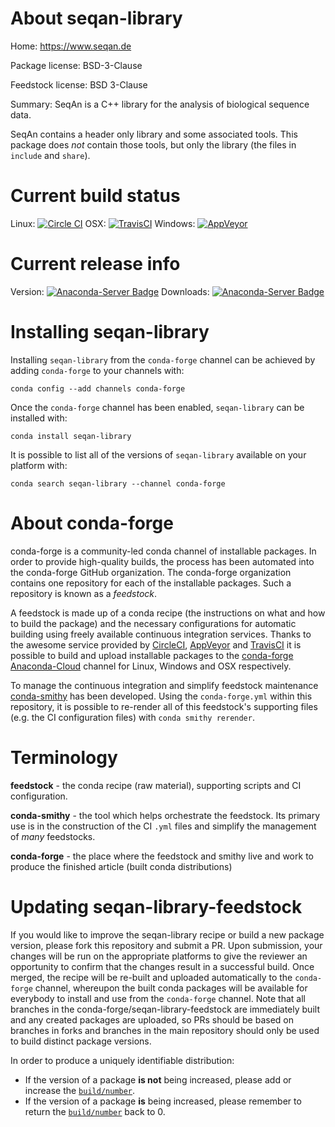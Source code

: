 About seqan-library
===================

Home: https://www.seqan.de

Package license: BSD-3-Clause

Feedstock license: BSD 3-Clause

Summary: SeqAn is a C++ library for the analysis of biological sequence data.

SeqAn contains a header only library and some associated tools.
This package does *not* contain those tools, but only the library
(the files in `include` and `share`).


Current build status
====================

Linux: [![Circle CI](https://circleci.com/gh/conda-forge/seqan-library-feedstock.svg?style=shield)](https://circleci.com/gh/conda-forge/seqan-library-feedstock)
OSX: [![TravisCI](https://travis-ci.org/conda-forge/seqan-library-feedstock.svg?branch=master)](https://travis-ci.org/conda-forge/seqan-library-feedstock)
Windows: [![AppVeyor](https://ci.appveyor.com/api/projects/status/github/conda-forge/seqan-library-feedstock?svg=True)](https://ci.appveyor.com/project/conda-forge/seqan-library-feedstock/branch/master)

Current release info
====================
Version: [![Anaconda-Server Badge](https://anaconda.org/conda-forge/seqan-library/badges/version.svg)](https://anaconda.org/conda-forge/seqan-library)
Downloads: [![Anaconda-Server Badge](https://anaconda.org/conda-forge/seqan-library/badges/downloads.svg)](https://anaconda.org/conda-forge/seqan-library)

Installing seqan-library
========================

Installing `seqan-library` from the `conda-forge` channel can be achieved by adding `conda-forge` to your channels with:

```
conda config --add channels conda-forge
```

Once the `conda-forge` channel has been enabled, `seqan-library` can be installed with:

```
conda install seqan-library
```

It is possible to list all of the versions of `seqan-library` available on your platform with:

```
conda search seqan-library --channel conda-forge
```


About conda-forge
=================

conda-forge is a community-led conda channel of installable packages.
In order to provide high-quality builds, the process has been automated into the
conda-forge GitHub organization. The conda-forge organization contains one repository
for each of the installable packages. Such a repository is known as a *feedstock*.

A feedstock is made up of a conda recipe (the instructions on what and how to build
the package) and the necessary configurations for automatic building using freely
available continuous integration services. Thanks to the awesome service provided by
[CircleCI](https://circleci.com/), [AppVeyor](http://www.appveyor.com/)
and [TravisCI](https://travis-ci.org/) it is possible to build and upload installable
packages to the [conda-forge](https://anaconda.org/conda-forge)
[Anaconda-Cloud](http://docs.anaconda.org/) channel for Linux, Windows and OSX respectively.

To manage the continuous integration and simplify feedstock maintenance
[conda-smithy](http://github.com/conda-forge/conda-smithy) has been developed.
Using the ``conda-forge.yml`` within this repository, it is possible to re-render all of
this feedstock's supporting files (e.g. the CI configuration files) with ``conda smithy rerender``.


Terminology
===========

**feedstock** - the conda recipe (raw material), supporting scripts and CI configuration.

**conda-smithy** - the tool which helps orchestrate the feedstock.
                   Its primary use is in the construction of the CI ``.yml`` files
                   and simplify the management of *many* feedstocks.

**conda-forge** - the place where the feedstock and smithy live and work to
                  produce the finished article (built conda distributions)


Updating seqan-library-feedstock
================================

If you would like to improve the seqan-library recipe or build a new
package version, please fork this repository and submit a PR. Upon submission,
your changes will be run on the appropriate platforms to give the reviewer an
opportunity to confirm that the changes result in a successful build. Once
merged, the recipe will be re-built and uploaded automatically to the
`conda-forge` channel, whereupon the built conda packages will be available for
everybody to install and use from the `conda-forge` channel.
Note that all branches in the conda-forge/seqan-library-feedstock are
immediately built and any created packages are uploaded, so PRs should be based
on branches in forks and branches in the main repository should only be used to
build distinct package versions.

In order to produce a uniquely identifiable distribution:
 * If the version of a package **is not** being increased, please add or increase
   the [``build/number``](http://conda.pydata.org/docs/building/meta-yaml.html#build-number-and-string).
 * If the version of a package **is** being increased, please remember to return
   the [``build/number``](http://conda.pydata.org/docs/building/meta-yaml.html#build-number-and-string)
   back to 0.
